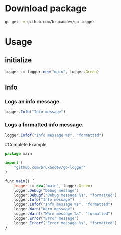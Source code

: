 # Download package
```sh
go get -v github.com/bruxaodev/go-logger
```

# Usage

## initialize
```js
logger := logger.new("main", logger.Green)
```
##


## Info
### Logs an info message.
```js
logger.Info("Info message")
```
### Logs a formatted info message.
```js
logger.Infof("Info message %s", "formatted")
```

#Complete Example
```js
package main

import (
    "github.com/bruxaodev/go-logger"
)

func main() {
    logger := new("main", logger.Green)
    logger.Debug("Debug message")
    logger.Debugf("Debug message %s", "formatted")
    logger.Info("Info message")
    logger.Infof("Info message %s", "formatted")
    logger.Warn("Warn message")
    logger.Warnf("Warn message %s", "formatted")
    logger.Error("Error message")
    logger.Errorf("Error message %s", "formatted")
}
```